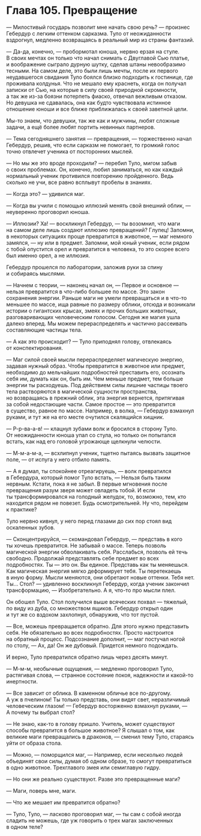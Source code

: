 # Глава 105. Превращение

— Милостивый государь позволит мне начать свою речь? — произнес Гебердур с легким оттенком сарказма. Туло от неожиданности вздрогнул, медленно возвращаясь в реальный мир из страны фантазий. 

— Да-да, конечно, — пробормотал юноша, нервно ерзая на стуле. В своих мечтах он только что начал снимать с Двуглавой Сью платье, и воображение сыграло дурную шутку, сделав штаны невообразимо тесными. На самом деле, это были лишь мечты, после их первого неудавшегося свидания Туло боялся близко подходить к гостинице, где проживала колдунья. Что не мешало ему краснеть, когда он получал записки от Сью, на которые в силу своей природной скромности, а так же из-за боязни потерпеть фиаско, отвечал вежливым отказом. Но девушка не сдавалась, она как будто чувствовала истинное отношение юноши и все ближе приближалась к своей заветной цели. 

Мы-то знаем, что девушки, так же как и мужчины, любят сложные задачи, а ещё более любят портить невинных партнеров. 

— Тема сегодняшнего занятия — превращения, — торжественно начал Гебердур, решив, что если сарказм не помогает, то громкий голос точно отвлечет ученика от посторонних мыслей. 

— Но мы же это вроде проходили? — перебил Туло, мигом забыв о своих проблемах. Он, конечно, любил заниматься, но как каждый нормальный ученик противился повторению пройденного. Ведь сколько не учи, все равно всплывут пробелы в знаниях. 

— Когда это? — удивился маг. 

— Когда вы учили с помощью иллюзий менять свой внешний облик, — неуверенно проговорил юноша. 

— Иллюзии? Ха! — воскликнул Гебердур, — ты возомнил, что маги на самом деле лишь создают иллюзию превращений? Глупец! Запомни, в некоторых ситуациях проще превратится в животное, — маг немного замялся, — ну или в предмет. Запомни, мой юный ученик, если рядом с тобой опустится орел и превратится в человека, то это скорее всего был именно орел, а не иллюзия. 

Гебердур прошелся по лаборатории, заложив руки за спину и собираясь мыслями. 

— Начнем с теории, — наконец начал он, — Первое и основное — нельзя превратится в что-либо большее по массе. Это закон сохранения энергии. Раньше маги не умели превращаться и в что-то меньшее по массе, ища равные по размеру облики, отсюда и возникали истории о гигантских крысах, змеях и прочих больших животных, разговаривающих человеческим голосом. Сегодня же магия ушла далеко вперед. Мы можем перераспределять и частично рассеивать составляющие частицы тела. 

— А как это происходит? — Туло приподнял голову, отвлекаясь от конспектирования. 

— Маг силой своей мысли перераспределяет магическую энергию, задавая нужный образ. Чтобы превратится в животное или предмет, необходимо до мельчайших подробностей преставить его, осознать себя им, думать как он, быть им. Чем меньше предмет, тем больше энергии ты расходуешь. Под действием силы лишние частицы твоего тела растворяются в магической сущности пространства, но возвращаясь в прежний облик, эта энергия вернется, притягивая за собой недостающие части. Самое простое — это превратится в существо, равное по массе. Например, в волка, — Гебердур взмахнул руками, и тут же на его месте очутился скалящийся хищник. 

— Р-р-ва-а-в! — клацнул зубами волк и бросился в сторону Туло. От неожиданности юноша упал со стула, но только он попытался встать, как над его головой угрожающе щелкнули челюсти. 

— М-м-а-м-а, — всхлипнул ученик, тщетно пытаясь вызвать защитное поле, — от испуга у него отбило память. 

— А я думал, ты спокойнее отреагируешь, — волк превратился в Гебердура, который помог Туло встать, — Нельзя быть таким нервным. Кстати, пока я не забыл. В первые мгновения после превращения разум зверя может овладеть тобой. И если ты трансформировался на голодный желудок, то, возможно, тем, кто находится рядом не повезет. Будь осмотрительней. Ну что, перейдем к практике? 

Туло нервно кивнул, у него перед глазами до сих пор стоял вид оскаленных зубов. 

— Сконцентрируйся, — скомандовал Гебердур, — представь в кого ты хочешь превратится. Не забывай о массе. Теперь позволь магической энергии обволакивать себя. Расслабься, позволь ей течь свободно. Продолжай представлять себе предмет во всех подробностях. Ты — это он. Вы единое. Представь как ты меняешься. Как магическая энергия мягко деформирует тебя. Ты перетекаешь в иную форму. Мысли меняются, они обретают новые оттенки. Тебя нет. Ты... Стол? — удивленно воскликнул Гебердур, когда ученик закончил трансформацию, — Изобретательно. А я, что-то про мысли плел. 

Он обошел Туло. Стол получился выше всяческих похвал — тяжелый, по виду из дуба, со множеством ящиков. Гебердур открыл один и тут же со вздохом захлопнул, обнаружив, что тот пустой. 

— Все, можешь превращается обратно. Для этого нужно представить себя. Не обязательно во всех подробностях. Просто настроится на обратный процесс. Подсознание дополнит, — маг постучал ногой по столу, — Ах, да! Он же дубовый. Придется немного подождать. 

И верно, Туло превратился обратно лишь через десять минут. 

— М-м-м, необычные ощущения, — медленно проговорил Туло, растягивая слова, — странное состояние покоя, надежности и какой-то инертности. 

— Все зависит от облика. В каменном обличье все по-другому. А уж в пчелином! Ты только представь, они видят свет, неразличимый человеческим глазом! — Гебердур восторженно взмахнул руками, — А почему ты выбрал стол? 

— Не знаю, как-то в голову пришло. Учитель, может существуют способы превратится в большое животное? Я слышал о том, как великие маги превращались в драконов, — сменил тему Туло, стараясь уйти от образа стола. 

— Можно, — поморщился маг, — Например, если несколько людей объединят свои силы, думая об одном образе, то смогут превратиться в одно животное. Трехглавого змея или семиглавую гидру. 

— Но они же реально существуют. Разве это превращенные маги? 

— Маги, поверь мне, маги. 

— Что же мешает им превратится обратно? 

— Туло, Туло, — ласково проговорил маг, — ты сам с собой иногда сладить не можешь, где уж говорить о трех магах заключенных в одном теле?



